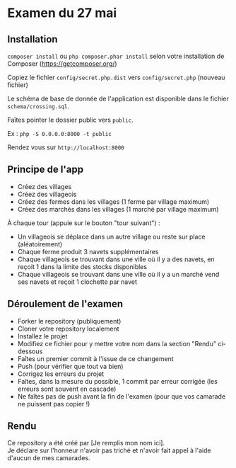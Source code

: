 # Examen du 27 mai

## Installation

`composer install` ou `php composer.phar install` selon votre installation de Composer (https://getcomposer.org/)

Copiez le fichier `config/secret.php.dist` vers `config/secret.php` (nouveau fichier)

Le schéma de base de donnée de l'application est disponible dans le fichier `schema/crossing.sql`.  

Faîtes pointer le dossier public vers `public`.

Ex : `php -S 0.0.0.0:8000 -t public`

Rendez vous sur `http://localhost:8000`  


## Principe de l'app

- Créez des villages  
- Créez des villageois  
- Créez des fermes dans les villages (1 ferme par village maximum)
- Créez des marchés dans les villages (1 marché par village maximum)

À chaque tour (appuie sur le bouton "tour suivant") :
- Un villageois se déplace dans un autre village ou reste sur place  (aléatoirement)
- Chaque ferme produit 3 navets supplémentaires
- Chaque villageois se trouvant dans une ville où il y a des navets, en reçoit 1 dans la limite des stocks disponibles
- Chaque villageois se trouvant dans une ville où il y a un marché vend ses navets et reçoit 1 clochette par navet

## Déroulement de l'examen

- Forker le repository (publiquement)  
- Cloner votre repository localement  
- Installez le projet  
- Modifiez ce fichier pour y mettre votre nom dans la section "Rendu" ci-dessous
- Faîtes un premier commit à l'issue de ce changement  
- Push (pour vérifier que tout va bien)  
- Corrigez les erreurs du projet  
- Faîtes, dans la mesure du possible, 1 commit par erreur corrigée (les erreurs sont souvent en cascade)  
- Ne faîtes pas de push avant la fin de l'examen (pour que vos camarade ne puissent pas copier !)  


## Rendu

Ce repository a été créé par [Je remplis mon nom ici].  
Je déclare sur l'honneur n'avoir pas triché et n'avoir fait appel à l'aide d'aucun de mes camarades.




